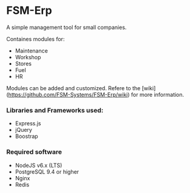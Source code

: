 # FSM-Erp
A simple management tool for small companies. 

Containes modules for:
- Maintenance
- Workshop
- Stores
- Fuel
- HR

Modules can be added and customized. Refere to the [wiki] (https://github.com/FSM-Systems/FSM-Erp/wiki) for more information.

### Libraries and Frameworks used:
- Express.js
- jQuery
- Boostrap

### Required software
- NodeJS v6.x (LTS)
- PostgreSQL 9.4 or higher
- Nginx 
- Redis
